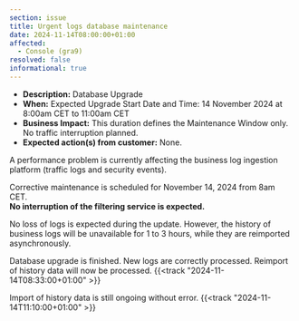 ```yaml
---
section: issue
title: Urgent logs database maintenance
date: 2024-11-14T08:00:00+01:00
affected:
  - Console (gra9)
resolved: false
informational: true
---
```


* **Description:** Database Upgrade
* **When:** Expected Upgrade Start Date and Time: 14 November 2024 at 8:00am CET to 11:00am CET
* **Business Impact:** This duration defines the Maintenance Window only. No traffic interruption planned.
* **Expected action(s) from customer:** None.

A performance problem is currently affecting the business log ingestion platform (traffic logs and security events).

Corrective maintenance is scheduled for November 14, 2024 from 8am CET.  
**No interruption of the filtering service is expected.**

No loss of logs is expected during the update. However, the history of business logs will be unavailable for 1 to 3 hours, while they are reimported asynchronously.

Database upgrade is finished. New logs are correctly processed. Reimport of history data will now be processed. {{<track "2024-11-14T08:33:00+01:00" >}}  

Import of history data is still ongoing without error. {{<track "2024-11-14T11:10:00+01:00" >}}  
